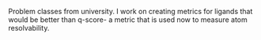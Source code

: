 Problem classes from university. I work on creating metrics for ligands that would be better than q-score- a metric that is used now to measure atom resolvability. 
